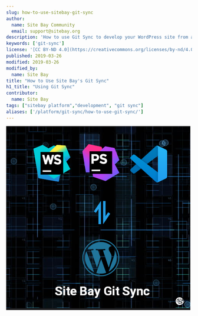 ```yaml
---
slug: how-to-use-sitebay-git-sync
author:
  name: Site Bay Community
  email: support@sitebay.org
description: 'How to use Git Sync to develop your WordPress site from anywhere.'
keywords: ['git-sync']
license: '[CC BY-ND 4.0](https://creativecommons.org/licenses/by-nd/4.0)'
published: 2019-03-26
modified: 2019-03-26
modified_by:
  name: Site Bay
title: "How to Use Site Bay's Git Sync"
h1_title: "Using Git Sync"
contributor:
  name: Site Bay
tags: ["sitebay platform","development", "git sync"]
aliases: ['/platform/git-sync/how-to-use-git-sync/']
---
```


![How to Use Site Bay's Git Sync](how-to-use-sitebay-git-sync.png "How to Use Site Bay's Git Sync")

